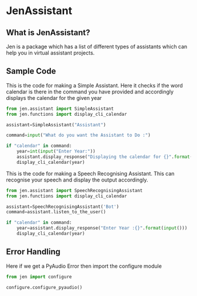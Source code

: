 # JenAssistant

## What is JenAssistant?
Jen is a package which has a list of different types of assistants which can help you in virtual assistant projects.

## Sample Code

This is the code for making a Simple Assistant. Here it checks if the word calendar is there in the command you have provided and accordingly displays the calendar for the given year

```python
from jen.assistant import SimpleAssistant
from jen.functions import display_cli_calendar

assistant=SimpleAssistant("Assistant")

command=input("What do you want the Assistant to Do :")

if "calendar" in command:
    year=int(input("Enter Year:"))
    assistant.display_response("Displaying the calendar for {}".format(year))
    display_cli_calendar(year)
```

This is the code for making a Speech Recognising Assistant. This can recognise your speech and display the output accordingly.

```python
from jen.assistant import SpeechRecognisingAssistant
from jen.functions import display_cli_calendar

assistant=SpeechRecognisingAssistant('Bot')
command=assistant.listen_to_the_user()

if "calendar" in command:
    year=assistant.display_response("Enter Year :{}".format(input()))
    display_cli_calendar(year)
```

## Error Handling

Here if we get a PyAudio Error then import the configure module

```python
from jen import configure

configure.configure_pyaudio()
```
